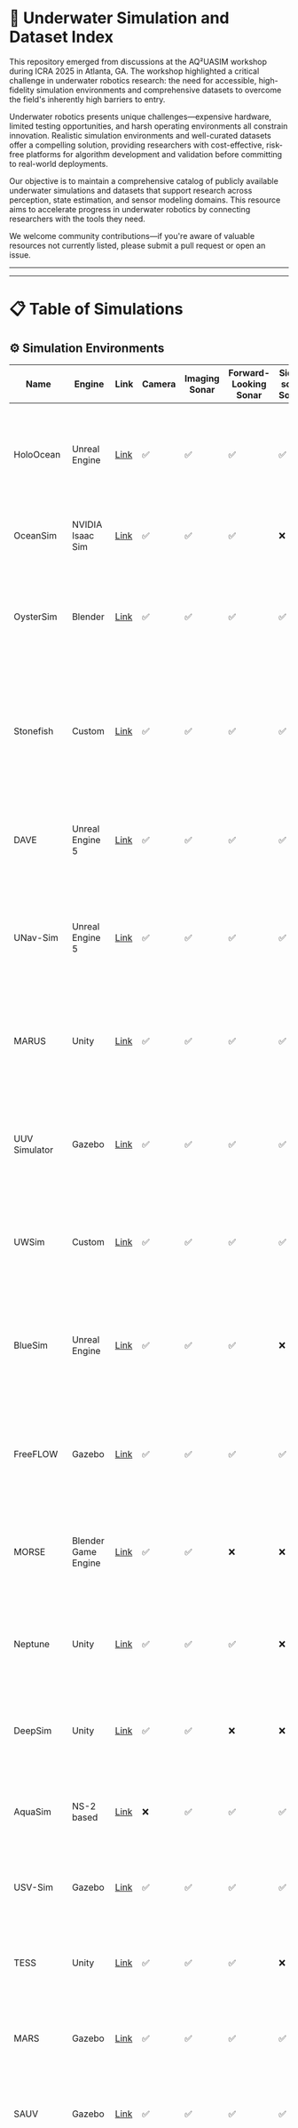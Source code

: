 # 🌊 Underwater Simulation and Dataset Index

This repository emerged from discussions at the AQ²UASIM workshop during ICRA 2025 in Atlanta, GA. The workshop highlighted a critical challenge in underwater robotics research: the need for accessible, high-fidelity simulation environments and comprehensive datasets to overcome the field's inherently high barriers to entry.

Underwater robotics presents unique challenges—expensive hardware, limited testing opportunities, and harsh operating environments all constrain innovation. Realistic simulation environments and well-curated datasets offer a compelling solution, providing researchers with cost-effective, risk-free platforms for algorithm development and validation before committing to real-world deployments.

Our objective is to maintain a comprehensive catalog of publicly available underwater simulations and datasets that support research across perception, state estimation, and sensor modeling domains. This resource aims to accelerate progress in underwater robotics by connecting researchers with the tools they need.

We welcome community contributions—if you're aware of valuable resources not currently listed, please submit a pull request or open an issue.

---

---

# 📋 Table of Simulations

## ⚙️ Simulation Environments

| Name | Engine | Link | Camera | Imaging Sonar | Forward-Looking Sonar | Side-scan Sonar | Multibeam Sonar | Contribution |
|------|--------|------|--------|---------------|----------------------|-----------------|-----------------|--------------|
| HoloOcean | Unreal Engine | [Link](https://byu-holoocean.github.io/holoocean-docs/v1.0.0/index.html) | ✅ | ✅ | ✅ | ✅ | ✅ | High-fidelity underwater robotics simulator with support for common sensors and multi-agent missions. |
| OceanSim | NVIDIA Isaac Sim | [Link](https://github.com/umfieldrobotics/OceanSim/) | ✅ | ✅ | ✅ | ❌ | ✅ | Multibeam sonar simulator for bathymetry and acoustic modeling. |
| OysterSim | Blender | [Link](https://github.com/Field-Robotics-Lab/USU) | ✅ | ✅ | ✅ | ✅ | ❌ | Realistic underwater oyster farm simulator in Blender with support for synthetic data generation and navigation. |
| Stonefish | Custom | [Link](https://github.com/patrykcieslak/stonefish) | ✅ | ✅ | ✅ | ✅ | ✅ | Open-source, ROS-compatible underwater simulator with advanced physics modeling and comprehensive sensor simulation. |
| DAVE | Unreal Engine 5 | [Link](https://github.com/Field-Robotics-Lab/dave) | ✅ | ✅ | ✅ | ✅ | ✅ | Project DAVE offers high-detail rendering and physics simulation for underwater vehicles and environments. |
| UNav-Sim | Unreal Engine 5 | [Link](https://github.com/uri-ocean-robotics/unav_sim) | ✅ | ✅ | ✅ | ✅ | ✅ | Visually realistic simulator with autonomous vision-based navigation stack and synthetic data generation capabilities. |
| MARUS | Unity | [Link](https://github.com/MARUSimulator/marus-core) | ✅ | ✅ | ✅ | ✅ | ✅ | ROS-compatible underwater simulator with focus on marine robotics applications and sensor integration. |
| UUV Simulator | Gazebo | [Link](https://github.com/uuvsimulator/uuv_simulator) | ✅ | ✅ | ✅ | ✅ | ✅ | Gazebo-based package for underwater intervention and multi-robot simulation with accurate hydrodynamics modeling. |
| UWSim | Custom | [Link](https://github.com/uji-ros-pkg/underwater_simulation) | ✅ | ✅ | ✅ | ✅ | ❌ | UWSim-NET provides underwater simulation with network capabilities for distributed marine robotics. |
| BlueSim | Unreal Engine | [Link](https://github.com/BlueROV/BlueSim) | ✅ | ✅ | ✅ | ❌ | ❌ | Simulator specifically designed for Blue Robotics vehicles with realistic underwater physics and sensor modeling. |
| FreeFLOW | Gazebo | [Link](https://github.com/freefloating-gazebo/freefloating_gazebo) | ✅ | ✅ | ✅ | ✅ | ❌ | Underwater simulation tool providing accurate buoyancy and hydrodynamic effects for marine vehicles. |
| MORSE | Blender Game Engine | [Link](https://github.com/morse-simulator/morse) | ✅ | ✅ | ❌ | ❌ | ❌ | Modular OpenRobots Simulation Engine with underwater capabilities and sensor simulation. |
| Neptune | Unity | [Link](https://github.com/scentelles/neptune) | ✅ | ✅ | ✅ | ❌ | ❌ | Unity-based underwater robotics simulator with realistic water effects and sensor modeling. |
| DeepSim | Unity | [Link](https://github.com/cmu-mars/DeepSim) | ✅ | ✅ | ❌ | ❌ | ❌ | Deep-sea robotics simulator focused on visual fidelity for perception tasks. |
| AquaSim | NS-2 based | [Link](https://github.com/rmarxer/aquasim) | ❌ | ✅ | ✅ | ✅ | ✅ | Underwater acoustic networks simulator with sonar propagation modeling. |
| USV-Sim | Gazebo | [Link](https://github.com/disaster-robotics-proalertas/usv_sim_lsa) | ✅ | ✅ | ✅ | ✅ | ❌ | Unmanned Surface Vehicle simulator with underwater sensing capabilities. |
| TESS | Unity | [Link](https://github.com/ntnu-arl/tess) | ✅ | ✅ | ✅ | ❌ | ❌ | Training and Education Simulator for Subsea operations with high visual fidelity. |
| MARS | Gazebo | [Link](https://github.com/smarc-project/smarc_simulations) | ✅ | ✅ | ✅ | ✅ | ✅ | Marine Autonomous Robotics Simulator with comprehensive sensor suite. |
| SAUV | Gazebo | [Link](https://github.com/Field-Robotics-Lab/sauv) | ✅ | ✅ | ✅ | ✅ | ❌ | Simulated Autonomous Underwater Vehicle platform for algorithm development. |
| AUVSim | Custom | [Link](https://github.com/apl-ocean-engineering/auvsim) | ✅ | ✅ | ✅ | ✅ | ✅ | Autonomous Underwater Vehicle Simulator with physics-based sensor modeling. |
| Webots Underwater | Webots | [Link](https://github.com/cyberbotics/webots) | ✅ | ✅ | ✅ | ❌ | ❌ | Underwater extension for Webots robotics simulator with marine vision capabilities. |
| Moos-ivp | Custom | [Link](https://github.com/moos-ivp/moos-ivp) | ✅ | ✅ | ✅ | ✅ | ✅ | Set of modules for providing autonomy on robotic platforms, particularly autonomous marine vehicles. |
| SMaRC 2 | ROS2-based | [Link](https://github.com/smarc-project/smarc_missions) | ✅ | ✅ | ✅ | ✅ | ✅ | ROS2-humble main repository for marine robotics with comprehensive sensor simulation. |
| ROSflight Simulator | Gazebo | [Link](https://github.com/rosflight/rosflight_sim) | ✅ | ❌ | ❌ | ❌ | ❌ | Flight simulator with underwater extensions for vision-based navigation. |
| Gemini | Unity3D | [Link](https://github.com/Gemini-team/Gemini) | ✅ | ❌ | ❌ | ❌ | ❌ | Provides a foundation for electromagnetic radiation based sensors (RGB, Lidar, Radar) for use in autonomous applications. |
| DeepSonar | Blender | [Link](https://github.com/Gemini-team/Gemini) | ✅ | ✅ | ❌ | ❌ | ✅ | Offers a full LLM integrated pipeline with GPU acceleration via NVIDIA Warp framework. |

## 🗂️ Datasets

| Name | Link | Size | Images | Camera | Imaging Sonar | Forward-Looking Sonar | Side-scan Sonar | Multibeam Sonar | Contribution |
|------|------|------|--------|--------|---------------|----------------------|-----------------|-----------------|--------------|
| Sweet Corals | [Link](https://huggingface.co/datasets/wildflow/sweet-corals) | 352 GB | 90,289 | ✅ | ❌ | ❌ | ❌ | ❌ | High-resolution underwater coral reef imagery from Indonesia, captured using GoPro cameras for 3D photogrammetry. The dataset includes raw images and some color-corrected versions, with plans to add camera poses, 3D point clouds, meshes, orthomosaics, annotations, and 3D Gaussian Splatting models. |
| Underwater Caves | [Link](https://cirs.udg.edu/caves-dataset/) | 3.7 GB | N/A | ✅ | ✅ | ❌ | ❌ | ❌ | Data collected in underwater cave complexes using an AUV equipped with mechanically scanned imaging sonar and camera. Provides ground truth validation for underwater navigation and mapping. |
| MIT Marine Perception | [Link](https://seagrant.mit.edu/auvlab-datasets-marine-perception-1/) | N/A | N/A | ✅ | ❌ | ❌ | ❌ | ❌ | Multi-modal sensor dataset for marine robotics research collected in Charles River and Boston Harbor. Includes data from 3D Lidar, radar, and multiple camera types for autonomous surface vessel development. |
| AURORA | [Link](https://nora.nerc.ac.uk/532651/) | N/A | N/A | ✅ | ❌ | ❌ | ✅ | ✅ | Multi-sensor dataset for robotic ocean exploration combining sidescan sonar, multibeam echosounder, and seafloor camera imagery with comprehensive metadata. |
| AQUALOC | [Link](https://www.lirmm.fr/aqualoc/) | 5.1 GB | 7,965 | ✅ | ❌ | ❌ | ❌ | ❌ | Dataset dedicated to underwater localization of vehicles navigating close to the seabed, including camera images for SLAM and visual odometry development. |
| CADDY | [Link](http://www.caddian.eu/) | N/A | 10,000+ | ✅ | ❌ | ❌ | ❌ | ❌ | Underwater stereo-vision dataset for human-robot interaction in the context of diver activities, featuring diver sign language (CADDIAN) for communication with AUVs. |
| Common Objects Underwater (COU) | [Link](https://arxiv.org/html/2502.20651v1) | N/A | N/A | ✅ | ❌ | ❌ | ❌ | ❌ | Instance-segmented image dataset of commonly found man-made objects in multiple aquatic and marine environments, designed for underwater object detection and segmentation tasks. |
| SOLAQUA | [Link](https://data.sintef.no/feature/fe-a8f86232-5107-495e-a3dd-a86460eebef6) | N/A | N/A | ✅ | ❌ | ❌ | ❌ | ✅ | Multi-modal dataset gathered with an underwater robot in sea-based aquaculture settings, featuring mono and stereo cameras, multibeam sonar, DVL, USBL, and vehicle sensor data. Collected during both manual and autonomous operations in operational fish farms, providing valuable data for navigation, computer vision, and control method development. |

## 📌 How to Contribute

Please format new entries using the existing table structure. Indicate sensor support with ✅ or ❌ as appropriate. For datasets without a simulation engine, use "N/A" in the Engine field.

Pull requests are reviewed weekly.

---
